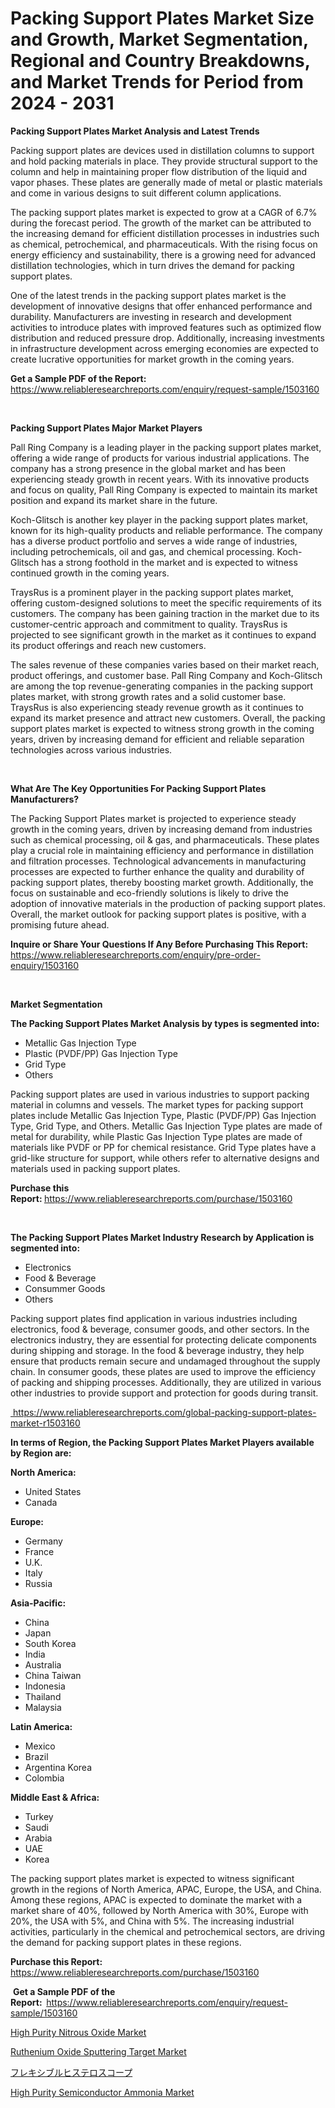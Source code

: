 <p><h1>Packing Support Plates Market Size and Growth, Market Segmentation, Regional and Country Breakdowns, and Market Trends for Period from 2024 -  2031</h1></p><p><strong>Packing Support Plates Market Analysis and Latest Trends</strong></p>
<p><p>Packing support plates are devices used in distillation columns to support and hold packing materials in place. They provide structural support to the column and help in maintaining proper flow distribution of the liquid and vapor phases. These plates are generally made of metal or plastic materials and come in various designs to suit different column applications.</p><p>The packing support plates market is expected to grow at a CAGR of 6.7% during the forecast period. The growth of the market can be attributed to the increasing demand for efficient distillation processes in industries such as chemical, petrochemical, and pharmaceuticals. With the rising focus on energy efficiency and sustainability, there is a growing need for advanced distillation technologies, which in turn drives the demand for packing support plates.</p><p>One of the latest trends in the packing support plates market is the development of innovative designs that offer enhanced performance and durability. Manufacturers are investing in research and development activities to introduce plates with improved features such as optimized flow distribution and reduced pressure drop. Additionally, increasing investments in infrastructure development across emerging economies are expected to create lucrative opportunities for market growth in the coming years.</p></p>
<p><strong>Get a Sample PDF of the Report:&nbsp;</strong> <a href="https://www.reliableresearchreports.com/enquiry/request-sample/1503160">https://www.reliableresearchreports.com/enquiry/request-sample/1503160</a></p>
<p>&nbsp;</p>
<p><strong>Packing Support Plates Major Market Players</strong></p>
<p><p>Pall Ring Company is a leading player in the packing support plates market, offering a wide range of products for various industrial applications. The company has a strong presence in the global market and has been experiencing steady growth in recent years. With its innovative products and focus on quality, Pall Ring Company is expected to maintain its market position and expand its market share in the future.</p><p>Koch-Glitsch is another key player in the packing support plates market, known for its high-quality products and reliable performance. The company has a diverse product portfolio and serves a wide range of industries, including petrochemicals, oil and gas, and chemical processing. Koch-Glitsch has a strong foothold in the market and is expected to witness continued growth in the coming years.</p><p>TraysRus is a prominent player in the packing support plates market, offering custom-designed solutions to meet the specific requirements of its customers. The company has been gaining traction in the market due to its customer-centric approach and commitment to quality. TraysRus is projected to see significant growth in the market as it continues to expand its product offerings and reach new customers.</p><p>The sales revenue of these companies varies based on their market reach, product offerings, and customer base. Pall Ring Company and Koch-Glitsch are among the top revenue-generating companies in the packing support plates market, with strong growth rates and a solid customer base. TraysRus is also experiencing steady revenue growth as it continues to expand its market presence and attract new customers. Overall, the packing support plates market is expected to witness strong growth in the coming years, driven by increasing demand for efficient and reliable separation technologies across various industries.</p></p>
<p>&nbsp;</p>
<p><strong>What Are The Key Opportunities For Packing Support Plates Manufacturers?</strong></p>
<p><p>The Packing Support Plates market is projected to experience steady growth in the coming years, driven by increasing demand from industries such as chemical processing, oil & gas, and pharmaceuticals. These plates play a crucial role in maintaining efficiency and performance in distillation and filtration processes. Technological advancements in manufacturing processes are expected to further enhance the quality and durability of packing support plates, thereby boosting market growth. Additionally, the focus on sustainable and eco-friendly solutions is likely to drive the adoption of innovative materials in the production of packing support plates. Overall, the market outlook for packing support plates is positive, with a promising future ahead.</p></p>
<p><strong>Inquire or Share Your Questions If Any Before Purchasing This Report:</strong> <a href="https://www.reliableresearchreports.com/enquiry/pre-order-enquiry/1503160">https://www.reliableresearchreports.com/enquiry/pre-order-enquiry/1503160</a></p>
<p>&nbsp;</p>
<p><strong>Market Segmentation</strong></p>
<p><strong>The Packing Support Plates Market Analysis by types is segmented into:</strong></p>
<p><ul><li>Metallic Gas Injection Type</li><li>Plastic (PVDF/PP) Gas Injection Type</li><li>Grid Type</li><li>Others</li></ul></p>
<p><p>Packing support plates are used in various industries to support packing material in columns and vessels. The market types for packing support plates include Metallic Gas Injection Type, Plastic (PVDF/PP) Gas Injection Type, Grid Type, and Others. Metallic Gas Injection Type plates are made of metal for durability, while Plastic Gas Injection Type plates are made of materials like PVDF or PP for chemical resistance. Grid Type plates have a grid-like structure for support, while others refer to alternative designs and materials used in packing support plates.</p></p>
<p><strong>Purchase this Report:&nbsp;</strong><a href="https://www.reliableresearchreports.com/purchase/1503160">https://www.reliableresearchreports.com/purchase/1503160</a></p>
<p>&nbsp;</p>
<p><strong>The Packing Support Plates Market Industry Research by Application is segmented into:</strong></p>
<p><ul><li>Electronics</li><li>Food & Beverage</li><li>Consummer Goods</li><li>Others</li></ul></p>
<p><p>Packing support plates find application in various industries including electronics, food & beverage, consumer goods, and other sectors. In the electronics industry, they are essential for protecting delicate components during shipping and storage. In the food & beverage industry, they help ensure that products remain secure and undamaged throughout the supply chain. In consumer goods, these plates are used to improve the efficiency of packing and shipping processes. Additionally, they are utilized in various other industries to provide support and protection for goods during transit.</p></p>
<p><a href="https://www.reliableresearchreports.com/global-packing-support-plates-market-r1503160">&nbsp;https://www.reliableresearchreports.com/global-packing-support-plates-market-r1503160</a></p>
<p><strong>In terms of Region, the Packing Support Plates Market Players available by Region are:</strong></p>
<p>
    <p> <strong> North America: </strong>
        <ul>
            <li>United States</li>
            <li>Canada</li>
        </ul>
        </p> 
    <p> <strong> Europe: </strong>
        <ul>
            <li>Germany</li>
            <li>France</li>
            <li>U.K.</li>
            <li>Italy</li>
            <li>Russia</li>
        </ul>
        </p> 
    <p> <strong> Asia-Pacific: </strong>
        <ul>
            <li>China</li>
            <li>Japan</li>
            <li>South Korea</li>
            <li>India</li>
            <li>Australia</li>
            <li>China Taiwan</li>
            <li>Indonesia</li>
            <li>Thailand</li>
            <li>Malaysia</li>
        </ul>
        </p> 
    <p> <strong> Latin America: </strong>
        <ul>
            <li>Mexico</li>
            <li>Brazil</li>
            <li>Argentina Korea</li>
            <li>Colombia</li>
        </ul>
        </p> 
    <p> <strong> Middle East & Africa: </strong>
        <ul>
            <li>Turkey</li>
            <li>Saudi</li>
            <li>Arabia</li>
            <li>UAE</li>
            <li>Korea</li>
        </ul>
    </p>
    </p>
<p><p>The packing support plates market is expected to witness significant growth in the regions of North America, APAC, Europe, the USA, and China. Among these regions, APAC is expected to dominate the market with a market share of 40%, followed by North America with 30%, Europe with 20%, the USA with 5%, and China with 5%. The increasing industrial activities, particularly in the chemical and petrochemical sectors, are driving the demand for packing support plates in these regions.</p></p>
<p><strong>Purchase this Report: </strong><a href="https://www.reliableresearchreports.com/purchase/1503160">https://www.reliableresearchreports.com/purchase/1503160</a></p>
<p>&nbsp;<strong>Get a Sample PDF of the Report:&nbsp;&nbsp;</strong><a href="https://www.reliableresearchreports.com/enquiry/request-sample/1503160">https://www.reliableresearchreports.com/enquiry/request-sample/1503160</a></p>
<p><strong></strong></p>
<p><p><a href="https://www.linkedin.com/pulse/high-purity-nitrous-oxide-market-trends-forecast-competitive-kll5e?trackingId=2Lbexr0KBM0rAYNJjFYwzQ%3D%3D">High Purity Nitrous Oxide Market</a></p><p><a href="https://www.linkedin.com/pulse/ruthenium-oxide-sputtering-target-market-size-trends-complete-qxdpe?trackingId=IUXtZzLgeCcRF9wB0fvBZQ%3D%3D">Ruthenium Oxide Sputtering Target Market</a></p><p><a href="https://github.com/ddwcuskozol07187/Market-Research-Report-List-2/blob/main/2555189102194.md">フレキシブルヒステロスコープ</a></p><p><a href="https://github.com/moyahfrancoestellec51j635wcx/Market-Research-Report-List-2/blob/main/high-purity-semiconductor-ammonia-market.md">High Purity Semiconductor Ammonia Market</a></p></p>